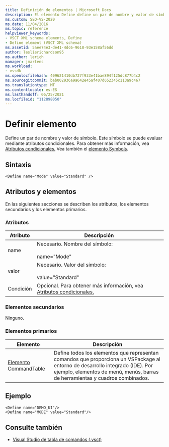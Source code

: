 ```yaml
---
title: Definición de elementos | Microsoft Docs
description: El elemento Define define un par de nombre y valor de símbolo. Este símbolo se puede evaluar mediante atributos condicionales.
ms.custom: SEO-VS-2020
ms.date: 11/04/2016
ms.topic: reference
helpviewer_keywords:
- VSCT XML schema elements, Define
- Define element (VSCT XML schema)
ms.assetid: 5aee74e3-de41-4dc6-9618-93e158af56dd
author: leslierichardson95
ms.author: lerich
manager: jmartens
ms.workload:
- vssdk
ms.openlocfilehash: 409621410db727f933e41bae894f125dc877b4c2
ms.sourcegitcommit: bab002936a9a642e45af407d652345c113a9c467
ms.translationtype: MT
ms.contentlocale: es-ES
ms.lasthandoff: 06/25/2021
ms.locfileid: "112898050"
---
```

# <a name="define-element"></a>Definir elemento
Define un par de nombre y valor de símbolo. Este símbolo se puede evaluar mediante atributos condicionales. Para obtener más información, vea [Atributos condicionales.](../extensibility/vsct-xml-schema-conditional-attributes.md) Vea también el [elemento Symbols](../extensibility/symbols-element.md).

## <a name="syntax"></a>Sintaxis

```
<Define name="Mode" value="Standard" />
```

## <a name="attributes-and-elements"></a>Atributos y elementos
 En las siguientes secciones se describen los atributos, los elementos secundarios y los elementos primarios.

### <a name="attributes"></a>Atributos

|Atributo|Descripción|
|---------------|-----------------|
|name|Necesario. Nombre del símbolo:<br /><br /> name="Mode"|
|valor|Necesario. Valor del símbolo:<br /><br /> value="Standard"|
|Condición|Opcional. Para obtener más información, vea [Atributos condicionales.](../extensibility/vsct-xml-schema-conditional-attributes.md)|

### <a name="child-elements"></a>Elementos secundarios
 Ninguno.

### <a name="parent-elements"></a>Elementos primarios

|Elemento|Descripción|
|-------------|-----------------|
|[Elemento CommandTable](../extensibility/commandtable-element.md)|Define todos los elementos que representan comandos que proporciona un VSPackage al entorno de desarrollo integrado (IDE). Por ejemplo, elementos de menú, menús, barras de herramientas y cuadros combinados.|

## <a name="example"></a>Ejemplo

```
<Define name="DEMO_UI"/>
<Define name="MODE" value="Standard"/>
```

## <a name="see-also"></a>Consulte también
- [Visual Studio de tabla de comandos (.vsct)](../extensibility/internals/visual-studio-command-table-dot-vsct-files.md)
